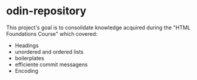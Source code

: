 # odin-repository

This project's goal is to consolidate knowledge acquired during the "HTML Foundations Course" which covered:

- Headings
- unordered and ordered lists
- boilerplates
- efficiente commit messagens
- Encoding